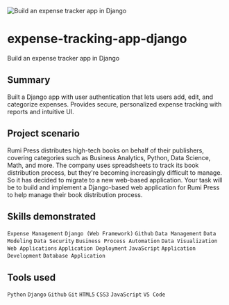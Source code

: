 
![Build an expense tracker app in Django](https://d3njjcbhbojbot.cloudfront.net/api/utilities/v1/imageproxy/https://coursera-course-photos.s3.amazonaws.com/2f/48e7a6f04741189a5cd53a3ed20060/Download-Our-Free-Expense-Tracker-.jpeg?auto=format%2Ccompress&dpr=1)
# expense-tracking-app-django
Build an expense tracker app in Django

## Summary
Built a Django app with user authentication that lets users add, edit, and categorize expenses. Provides secure, personalized expense tracking with reports and intuitive UI.

## Project scenario
Rumi Press distributes high-tech books on behalf of their publishers, covering categories such as Business Analytics, Python, Data Science, Math, and more. The company uses spreadsheets to track its book distribution process, but they're becoming increasingly difficult to manage. So it has decided to migrate to a new web-based application. Your task will be to build and implement a Django-based web application for Rumi Press to help manage their book distribution process.

## Skills demonstrated

`Expense Management` `Django (Web Framework)` `Github` `Data Management` `Data Modeling` `Data Security` `Business Process Automation` `Data Visualization` `Web Applications` `Application Deployment` `JavaScript` `Application Development` `Database Application`

## Tools used

`Python` `Django` `Github` `Git` `HTML5` `CSS3` `JavaScript` `VS Code`
